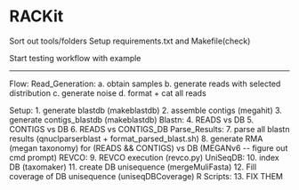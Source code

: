 # RACKit

Sort out tools/folders
Setup requirements.txt and Makefile(check)

Start testing workflow with example

------

Flow:
Read_Generation:
    a. obtain samples
    b. generate reads with selected distribution
    c. generate noise
    d. format + cat all reads

Setup:
    1. generate blastdb (makeblastdb)
    2. assemble contigs (megahit)
    3. generate contigs_blastdb (makeblastdb)
Blastn:
    4. READS vs DB
    5. CONTIGS vs DB
    6. READS vs CONTIGS_DB
Parse_Results:
    7. parse all blastn results (qnuclparserblast + format_parsed_blast.sh)
    8. generate RMA (megan taxonomy) for (READS && CONTIGS) vs DB (MEGANv6 -- figure out cmd prompt)
REVCO:
    9. REVCO execution (revco.py)
UniSeqDB:
    10. index DB (taxomaker)
    11. create DB unisequence (mergeMuliFasta)
    12. Fill coverage of DB unisequence (uniseqDBCoverage)
R Scripts:
    13. FIX THEM